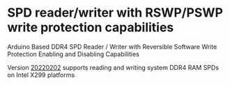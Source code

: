 # SPD reader/writer with RSWP/PSWP write protection capabilities
Arduino Based DDR4 SPD Reader / Writer with Reversible Software Write Protection Enabling and Disabling Capabilities

Version [20220202](https://github.com/1a2m3/SPD-Reader-Writer/releases/tag/20220202) supports reading and writing system DDR4 RAM SPDs on Intel X299 platforms
